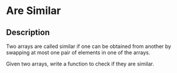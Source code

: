 # Are Similar

## Description

Two arrays are called similar if one can be obtained from another by swapping at most one pair of elements in one of the arrays.

Given two arrays, write a function to check if they are similar.
